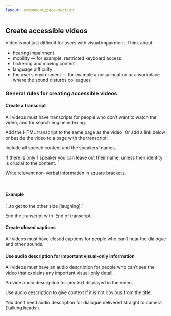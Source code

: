 ```yaml
---
layout: component/page-section
---
```


<h2 id="section5" class="au-display-xl">
  Create accessible videos
</h2>

Video is not just difficult for users with visual impairment. Think about:
- hearing impairment
- mobility — for example, restricted keyboard access
- flickering and moving content
- language difficulty
- the user’s environment — for example a noisy location or a workplace where the sound disturbs colleagues

### General rules for creating accessible videos 

#### Create a transcript

All videos must have transcripts for people who don’t want to watch the video, and for search engine indexing. 

Add the HTML transcript to the same page as the video. Or add a link below or beside the video to a page with the transcript.

Include all speech content and the speakers’ names.

If there is only 1 speaker you can leave out their name, unless their identity is crucial to the content.

Write relevant non-verbal information in square brackets.

<br>
<article class="sm-basic-example">
<h4>Example</h4>
‘…to get to the other side [laughing].’
</article>

End the transcript with ‘End of transcript’.

#### Create closed captions 

All videos must have closed captions for people who can’t hear the dialogue and other sounds.

#### Use audio description for important visual-only information

All videos must have an audio description for people who can’t see the video that explains any important visual-only detail. 

Provide audio description for any text displayed in the video.

Use audio description to give context if it is not obvious from the title.

You don’t need audio description for dialogue delivered straight to camera (‘talking heads’).
